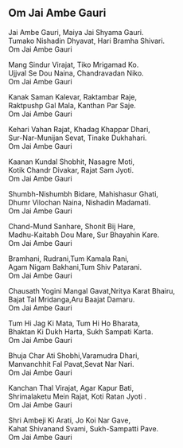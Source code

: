 ## Om Jai Ambe Gauri


Jai Ambe Gauri, Maiya Jai Shyama Gauri.  
Tumako Nishadin Dhyavat, Hari Bramha Shivari.  
Om Jai Ambe Gauri

Mang Sindur Virajat, Tiko Mrigamad Ko.  
Ujjval Se Dou Naina, Chandravadan Niko.  
Om Jai Ambe Gauri

Kanak Saman Kalevar, Raktambar Raje,  
Raktpushp Gal Mala, Kanthan Par Saje.  
Om Jai Ambe Gauri

Kehari Vahan Rajat, Khadag Khappar Dhari,  
Sur-Nar-Munijan Sevat, Tinake Dukhahari.  
Om Jai Ambe Gauri

Kaanan Kundal Shobhit, Nasagre Moti,  
Kotik Chandr Divakar, Rajat Sam Jyoti.  
Om Jai Ambe Gauri

Shumbh-Nishumbh Bidare, Mahishasur Ghati,  
Dhumr Vilochan Naina, Nishadin Madamati.  
Om Jai Ambe Gauri

Chand-Mund Sanhare, Shonit Bij Hare,  
Madhu-Kaitabh Dou Mare, Sur Bhayahin Kare.  
Om Jai Ambe Gauri

Bramhani, Rudrani,Tum Kamala Rani,  
Agam Nigam Bakhani,Tum Shiv Patarani.  
Om Jai Ambe Gauri

Chausath Yogini Mangal Gavat,Nritya Karat Bhairu,  
Bajat Tal Mridanga,Aru Baajat Damaru.  
Om Jai Ambe Gauri

Tum Hi Jag Ki Mata, Tum Hi Ho Bharata,  
Bhaktan Ki Dukh Harta, Sukh Sampati Karta.  
Om Jai Ambe Gauri

Bhuja Char Ati Shobhi,Varamudra Dhari,  
Manvanchhit Fal Pavat,Sevat Nar Nari.  
Om Jai Ambe Gauri

Kanchan Thal Virajat, Agar Kapur Bati,  
Shrimalaketu Mein Rajat, Koti Ratan Jyoti .  
Om Jai Ambe Gauri

Shri Ambeji Ki Arati, Jo Koi Nar Gave,  
Kahat Shivanand Svami, Sukh-Sampatti Pave.  
Om Jai Ambe Gauri

